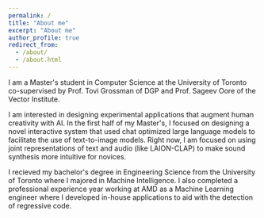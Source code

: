 ```yaml
---
permalink: /
title: "About me"
excerpt: "About me"
author_profile: true
redirect_from: 
  - /about/
  - /about.html
---
```



I am a Master's student in Computer Science at the University of Toronto co-supervised by Prof. Tovi Grossman of DGP and Prof. Sageev Oore of the Vector Institute.

I am interested in designing experimental applications that augment human creativity with AI. In the first half of my Master's, I focused on designing a novel interactive system that used chat optimized large language models to facilitate the use of text-to-image models. Right now, I am focused on using joint representations of text and audio (like LAION-CLAP) to make sound synthesis more intuitive for novices.

I recieved my bachelor's degree in Engineering Science from the University of Toronto where I majored in Machine Intelligence. I also completed a professional experience year working at AMD as a Machine Learning engineer where I developed in-house applications to aid with the detection of regressive code. 